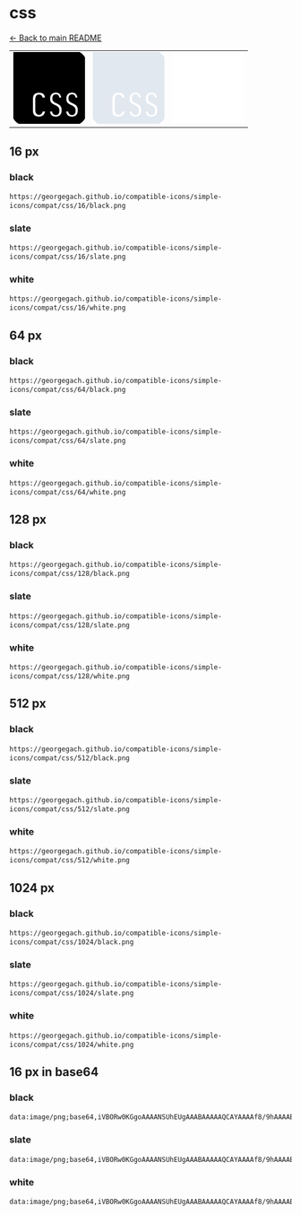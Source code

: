 # css

[← Back to main README](../../README.md)

<table><tr>
  <td><img src="./128/black.png" width="128" alt="css black icon" /></td>
  <td><img src="./128/slate.png" width="128" alt="css slate icon" /></td>
  <td><img src="./128/white.png" width="128" alt="css white icon" /></td>
</tr></table>

## 16 px

### black
```
https://georgegach.github.io/compatible-icons/simple-icons/compat/css/16/black.png
```

### slate
```
https://georgegach.github.io/compatible-icons/simple-icons/compat/css/16/slate.png
```

### white
```
https://georgegach.github.io/compatible-icons/simple-icons/compat/css/16/white.png
```

## 64 px

### black
```
https://georgegach.github.io/compatible-icons/simple-icons/compat/css/64/black.png
```

### slate
```
https://georgegach.github.io/compatible-icons/simple-icons/compat/css/64/slate.png
```

### white
```
https://georgegach.github.io/compatible-icons/simple-icons/compat/css/64/white.png
```

## 128 px

### black
```
https://georgegach.github.io/compatible-icons/simple-icons/compat/css/128/black.png
```

### slate
```
https://georgegach.github.io/compatible-icons/simple-icons/compat/css/128/slate.png
```

### white
```
https://georgegach.github.io/compatible-icons/simple-icons/compat/css/128/white.png
```

## 512 px

### black
```
https://georgegach.github.io/compatible-icons/simple-icons/compat/css/512/black.png
```

### slate
```
https://georgegach.github.io/compatible-icons/simple-icons/compat/css/512/slate.png
```

### white
```
https://georgegach.github.io/compatible-icons/simple-icons/compat/css/512/white.png
```

## 1024 px

### black
```
https://georgegach.github.io/compatible-icons/simple-icons/compat/css/1024/black.png
```

### slate
```
https://georgegach.github.io/compatible-icons/simple-icons/compat/css/1024/slate.png
```

### white
```
https://georgegach.github.io/compatible-icons/simple-icons/compat/css/1024/white.png
```

## 16 px in base64

### black
```
data:image/png;base64,iVBORw0KGgoAAAANSUhEUgAAABAAAAAQCAYAAAAf8/9hAAAABmJLR0QA/wD/AP+gvaeTAAAA50lEQVQ4jd3SPUoDYRDG8d+GgIIWwUbQRrG08DKCJ7C2UDttbbWwtfQCNoIeIOAhEiQm4hcqiNFdZC12FhaNgm6XgSmGmfkPz/O+CXJ/jwy3OEj+CSijXxeQ1QVo1FkeY8AHrvEU9SsGGEb9gJtyuDkCcIG24qPs4AzPWMQKDjGFVSxQPGM1d+NKP65uI0UP9zjBC+6Qj5LQxBvmMIk17IW0Bi5x+psHeQWSYRkb2A/gOlroloDsC2AajziK/nHMtAJ+jolyN8EV5iuAATqYxVJo74VhM9F7V5g6hK2ApL4b+lOmsbP5CQKhS4qhzfEgAAAAAElFTkSuQmCC
```

### slate
```
data:image/png;base64,iVBORw0KGgoAAAANSUhEUgAAABAAAAAQCAYAAAAf8/9hAAAABmJLR0QA/wD/AP+gvaeTAAABJ0lEQVQ4jd2QsU6TYQBFz/n4iU1wIAyQyFLi6GDiI/AMJjyBswyOrrKWwZWRZyDRB9D4EBipFNrEUBda86ffZcGkQB2AzTvfe5J7PDkfh3sm0pqMlnTfhwDmUKfl4WOIrj8KYFh+FADgPwXMIGfIGEC5lAykTAAIv8Dh33Jzex38luSLYaS8D3wq+LumblF4meSjspLwWujeAShHxl10CmmsfK36ATIkVskrkm3jBBdcEJrr8TOgU2EnqXvKLKkF+GE8Qv/pIJImOA20RV+gb8Ge0sHypspqku8AJdLeMFjzFL3QeqCUkENDi6yiCfUzyROLJdDaH178TNyckzAAjkndIDwP9i32oXaprmmOY/lDzRZm4ulw/G6W7EbXDcsLLi1KGzJSeldqmJMubZAQbQAAAABJRU5ErkJggg==
```

### white
```
data:image/png;base64,iVBORw0KGgoAAAANSUhEUgAAABAAAAAQCAYAAAAf8/9hAAAABmJLR0QA/wD/AP+gvaeTAAAA7UlEQVQ4jd3SPyvFcRTH8dfVLYpBFsVCRoMnozwCswEbq5XBavQELIoHoDwI0uXKnxtKLn7pY/D9lZBwN586w+mcz7vOp9NIEr9XhUtsNP4IqHXWK6DqFaCvF/M/BrzgHLelf0Ab3dJ3cFEvN78AHOLA26OsYA93mMQMNjGIWUzIZ60m6SQ5S9JNspzkOUkryXWSnST3Sa6S5KsTmnjEGAYwh7VyWh9OsPtdBnkHqTCNBawX4DyGcVwDqg+AIdxgq8y3y85wge+jv/Y2kpxi/B2gjSOMYgqtUhMYKbOnEmpXkqUkpyWon+q5eBZfAXiluhvdC9jlAAAAAElFTkSuQmCC
```

